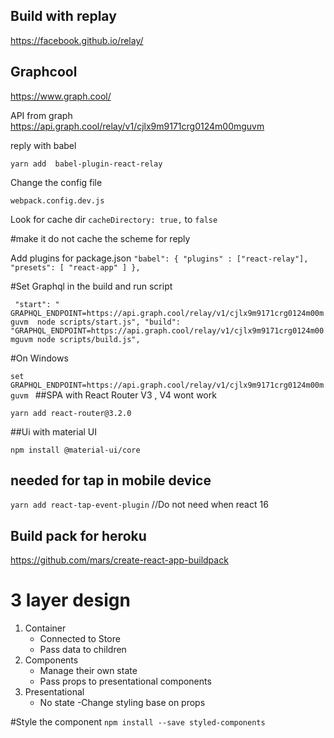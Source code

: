 ## 
## Build with replay

https://facebook.github.io/relay/


## Graphcool

https://www.graph.cool/


API from graph
https://api.graph.cool/relay/v1/cjlx9m9171crg0124m00mguvm


reply with babel

`yarn add  babel-plugin-react-relay`

Change the config file

`webpack.config.dev.js`

Look for cache dir `cacheDirectory: true,` to `false`

#make it do not cache the scheme for reply

Add plugins for package.json
`"babel": {
     "plugins" : ["react-relay"],
     "presets": [
       "react-app"
     ]
   },`

#Set Graphql in the build and run script

` "start": " GRAPHQL_ENDPOINT=https://api.graph.cool/relay/v1/cjlx9m9171crg0124m00mguvm  node scripts/start.js",
     "build": "GRAPHQL_ENDPOINT=https://api.graph.cool/relay/v1/cjlx9m9171crg0124m00mguvm node scripts/build.js",`


#On Windows

`set GRAPHQL_ENDPOINT=https://api.graph.cool/relay/v1/cjlx9m9171crg0124m00mguvm
`
##SPA with React Router V3 , V4 wont work

`yarn add react-router@3.2.0`


##Ui with material UI

`npm install @material-ui/core`

## needed for tap in mobile device

`yarn add react-tap-event-plugin` //Do not need when react 16


## Build pack for heroku
https://github.com/mars/create-react-app-buildpack


# 3 layer design
1. Container 
    - Connected to Store
    - Pass data to children
2. Components
    - Manage their own state
    - Pass props to presentational components
3. Presentational
    - No state
    -Change styling base on props
        
#Style the component
`npm install --save styled-components`
